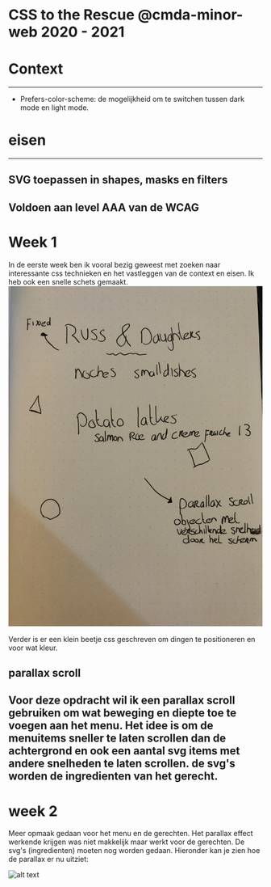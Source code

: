 # CSS to the Rescue @cmda-minor-web 2020 - 2021

# Context
---
- Prefers-color-scheme: de mogelijkheid om te switchen tussen dark mode en light mode.


# eisen
---
SVG toepassen in shapes, masks en filters
---
Voldoen aan level AAA van de WCAG
---

# Week 1
In de eerste week ben ik vooral bezig geweest met zoeken naar interessante css technieken en het vastleggen van de context en eisen. Ik heb ook een snelle schets gemaakt. 
![alt text](docs/assignments/img/schets.png "schets")

Verder is er een klein beetje css geschreven om dingen te positioneren en voor wat kleur.

## parallax scroll
Voor deze opdracht wil ik een parallax scroll gebruiken om wat beweging en diepte toe te voegen aan het menu.
Het idee is om de menuitems sneller te laten scrollen dan de achtergrond en ook een aantal svg items met andere snelheden te laten scrollen. de svg's worden de ingredienten van het gerecht.
---

# week 2 
Meer opmaak gedaan voor het menu en de gerechten. Het parallax effect werkende krijgen was niet makkelijk maar werkt voor de gerechten. De svg's (ingredienten) moeten nog worden gedaan. Hieronder kan je zien hoe de parallax er nu uitziet:

![alt text](docs/assignments/img/week2.gif "week2")